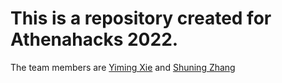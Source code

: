 # This is a repository created for Athenahacks 2022. 

The team members are [Yiming Xie](https://www.linkedin.com/in/yimingx/) and [Shuning Zhang](https://skkkzhang.com/)
